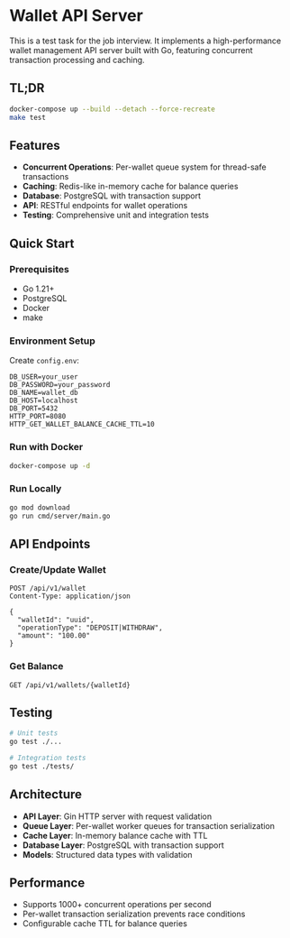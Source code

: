 # Wallet API Server

This is a test task for the job interview.
It implements a high-performance wallet management API server built with Go, featuring concurrent transaction processing and caching.

## TL;DR

```bash
docker-compose up --build --detach --force-recreate
make test
```

## Features

- **Concurrent Operations**: Per-wallet queue system for thread-safe transactions
- **Caching**: Redis-like in-memory cache for balance queries
- **Database**: PostgreSQL with transaction support
- **API**: RESTful endpoints for wallet operations
- **Testing**: Comprehensive unit and integration tests

## Quick Start

### Prerequisites

- Go 1.21+
- PostgreSQL
- Docker
- make

### Environment Setup

Create `config.env`:
```env
DB_USER=your_user
DB_PASSWORD=your_password
DB_NAME=wallet_db
DB_HOST=localhost
DB_PORT=5432
HTTP_PORT=8080
HTTP_GET_WALLET_BALANCE_CACHE_TTL=10
```

### Run with Docker

```bash
docker-compose up -d
```

### Run Locally

```bash
go mod download
go run cmd/server/main.go
```

## API Endpoints

### Create/Update Wallet
```http
POST /api/v1/wallet
Content-Type: application/json

{
  "walletId": "uuid",
  "operationType": "DEPOSIT|WITHDRAW",
  "amount": "100.00"
}
```

### Get Balance
```http
GET /api/v1/wallets/{walletId}
```

## Testing

```bash
# Unit tests
go test ./...

# Integration tests
go test ./tests/
```

## Architecture

- **API Layer**: Gin HTTP server with request validation
- **Queue Layer**: Per-wallet worker queues for transaction serialization
- **Cache Layer**: In-memory balance cache with TTL
- **Database Layer**: PostgreSQL with transaction support
- **Models**: Structured data types with validation

## Performance

- Supports 1000+ concurrent operations per second
- Per-wallet transaction serialization prevents race conditions
- Configurable cache TTL for balance queries